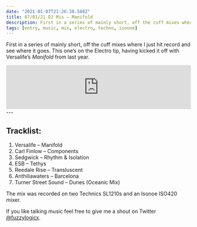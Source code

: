 ```yaml
---
date: "2021-01-07T21:26:38.588Z"
title: 07/01/21 DJ Mix – Manifold
description: First in a series of mainly short, off the cuff mixes where I just hit record and see where it goes.
tags: [entry, music, mix, electro, techno, isonoe]
---
```

First in a series of mainly short, off the cuff mixes where I just hit record and see where it goes. This one’s on the Electro tip, having kicked it off with Versalife’s _Manifold_ from last year.

<iframe title="“07/01/21 DJ Mix – Manifold by Laurence Hughes" width="100%" height="120" src="https://www.mixcloud.com/widget/iframe/?hide_cover=1&feed=%2Flaurencehughes%2F7121-mix-manifold%2F" frameborder="0" ></iframe>
---

## Tracklist: 

1. Versalife – Manifold
1. Carl Finlow – Components
1. Sedgwick – Rhythm & Isolation
1. ESB – Tethys
1. Reedale Rise – Transluscent
1. Anthiliawaters – Barcelona
1. Turner Street Sound – Dunes (Oceanic Mix)

The mix was recorded on two Technics SL1210s and an Isonoe ISO420 mixer.

If you like talking music feel free to give me a shout on Twitter [@fuzzylogicx](https://twitter.com/fuzzylogicx).

